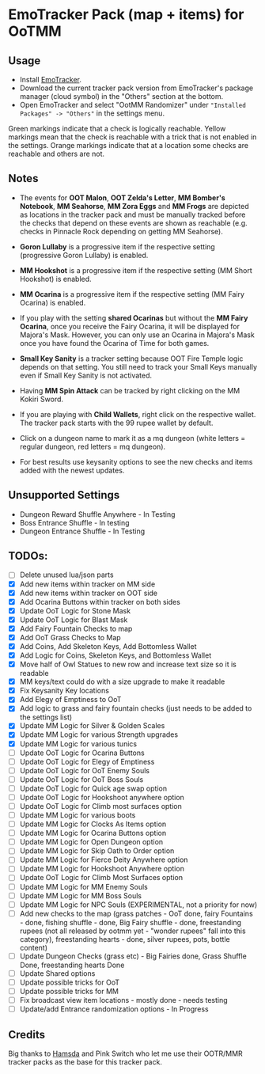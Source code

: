 # EmoTracker Pack (map + items) for OoTMM

## Usage

- Install [EmoTracker](https://emotracker.net/download/).
- Download the current tracker pack version from EmoTracker's package manager (cloud symbol) in the "Others" section at the bottom.
- Open EmoTracker and select "OotMM Randomizer" under `"Installed Packages" -> "Others"` in the settings menu.

Green markings indicate that a check is logically reachable. Yellow markings mean that the check is reachable with a trick that is not enabled in the settings. Orange markings indicate that at a location some checks are reachable and others are not.

## Notes

- The events for **OOT Malon**, **OOT Zelda's Letter**, **MM Bomber's Notebook**, **MM Seahorse**, **MM Zora Eggs** and **MM Frogs** are depicted as locations in the tracker pack and must be manually tracked before the checks that depend on these events are shown as reachable (e.g. checks in Pinnacle Rock depending on getting MM Seahorse).

- **Goron Lullaby** is a progressive item if the respective setting (progressive Goron Lullaby) is enabled.

- **MM Hookshot** is a progressive item if the respective setting (MM Short Hookshot) is enabled.

- **MM Ocarina** is a progressive item if the respective setting (MM Fairy Ocarina) is enabled.

- If you play with the setting **shared Ocarinas** but without the **MM Fairy Ocarina**, once you receive the Fairy Ocarina, it will be displayed for Majora's Mask. However, you can only use an Ocarina in Majora's Mask once you have found the Ocarina of Time for both games.

- **Small Key Sanity** is a tracker setting because OOT Fire Temple logic depends on that setting. You still need to track your Small Keys manually even if Small Key Sanity is not activated.

- Having **MM Spin Attack** can be tracked by right clicking on the MM Kokiri Sword.

- If you are playing with **Child Wallets**, right click on the respective wallet. The tracker pack starts with the 99 rupee wallet by default.

- Click on a dungeon name to mark it as a mq dungeon (white letters = regular dungeon, red letters = mq dungeon).

- For best results use keysanity options to see the new checks and items added with the newest updates.
  
## Unsupported Settings

- Dungeon Reward Shuffle Anywhere - In Testing
- Boss Entrance Shuffle - In testing
- Dungeon Entrance Shuffle - In Testing

## TODOs:

- [ ] Delete unused lua/json parts
- [X] Add new items within tracker on MM side
- [X] Add new items within tracker on OOT side
- [X] Add Ocarina Buttons within tracker on both sides
- [X] Update OoT Logic for Stone Mask 
- [X] Update OoT Logic for Blast Mask
- [X] Add Fairy Fountain Checks to map
- [X] Add OoT Grass Checks to Map
- [X] Add Coins, Add Skeleton Keys, Add Bottomless Wallet
- [X] Add Logic for Coins, Skeleton Keys, and Bottomless Wallet
- [X] Move half of Owl Statues to new row and increase text size so it is readable
- [X] MM keys/text could do with a size upgrade to make it readable
- [X] Fix Keysanity Key locations
- [X] Add Elegy of Emptiness to OoT
- [X] Add logic to grass and fairy fountain checks (just needs to be added to the settings list)
- [X] Update MM Logic for Silver & Golden Scales
- [X] Update MM Logic for various Strength upgrades
- [X] Update MM Logic for various tunics
- [ ] Update OoT Logic for Ocarina Buttons
- [ ] Update OoT Logic for Elegy of Emptiness
- [ ] Update OoT Logic for OoT Enemy Souls
- [ ] Update OoT Logic for OoT Boss Souls
- [ ] Update OoT Logic for Quick age swap option
- [ ] Update OoT Logic for Hookshoot anywhere option
- [ ] Update OoT Logic for Climb most surfaces option
- [ ] Update MM Logic for various boots
- [ ] Update MM Logic for Clocks As Items option
- [ ] Update MM Logic for Ocarina Buttons option
- [ ] Update MM Logic for Open Dungeon option
- [ ] Update MM Logic for Skip Oath to Order option
- [ ] Update MM Logic for Fierce Deity Anywhere option
- [ ] Update MM Logic for Hookshoot Anywhere option
- [ ] Update OoT Logic for Climb Most Surfaces option
- [ ] Update MM Logic for MM Enemy Souls
- [ ] Update MM Logic for MM Boss Souls
- [ ] Update MM Logic for NPC Souls (EXPERIMENTAL, not a priority for now)
- [ ] Add new checks to the map (grass patches - OoT done, fairy Fountains - done, fishing shuffle - done, Big Fairy shuffle - done, freestanding rupees (not all released by ootmm yet -
      "wonder rupees" fall into this category), freestanding hearts - done, silver rupees, pots, bottle content)
- [ ] Update Dungeon Checks (grass etc) - Big Fairies done, Grass Shuffle Done, freestanding hearts Done
- [ ] Update Shared options
- [ ] Update possible tricks for OoT
- [ ] Update possible tricks for MM
- [ ] Fix broadcast view item locations - mostly done - needs testing
- [ ] Update/add Entrance randomization options - In Progress

## Credits

Big thanks to [Hamsda](https://github.com/Hamsda/EmoTrackerPacks) and Pink Switch who let me use their OOTR/MMR tracker packs as the base for this tracker pack.
